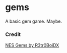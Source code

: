 # gems
A basic gem game. Maybe.



### Credit
[NES Gems by R3tr0BoiDX](https://opengameart.org/content/nes-gems)
